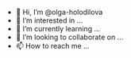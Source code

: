 - 👋 Hi, I’m @olga-holodilova
- 👀 I’m interested in ...
- 🌱 I’m currently learning ...
- 💞️ I’m looking to collaborate on ...
- 📫 How to reach me ...

<!---
olga-holodilova/olga-holodilova is a ✨ special ✨ repository because its `README.md` (this file) appears on your GitHub profile.
You can click the Preview link to take a look at your changes.
--->
